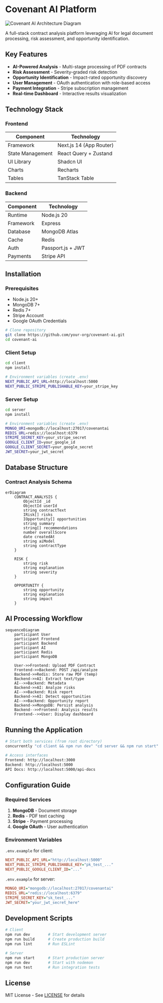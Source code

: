 # Covenant AI Platform

![Covenant AI Architecture Diagram](https://via.placeholder.com/800x400.png?text=AI+Contract+Analysis+Architecture)

A full-stack contract analysis platform leveraging AI for legal document processing, risk assessment, and opportunity identification.

## Key Features
- **AI-Powered Analysis** - Multi-stage processing of PDF contracts
- **Risk Assessment** - Severity-graded risk detection
- **Opportunity Identification** - Impact-rated opportunity discovery
- **User Management** - OAuth authentication with role-based access
- **Payment Integration** - Stripe subscription management
- **Real-time Dashboard** - Interactive results visualization

## Technology Stack

### Frontend
| Component        | Technology           |
|------------------|----------------------|
| Framework        | Next.js 14 (App Router) |
| State Management | React Query + Zustand |
| UI Library       | Shadcn UI            |
| Charts           | Recharts             |
| Tables           | TanStack Table       |

### Backend
| Component        | Technology           |
|------------------|----------------------|
| Runtime          | Node.js 20           |
| Framework        | Express              |
| Database         | MongoDB Atlas        |
| Cache            | Redis                |
| Auth             | Passport.js + JWT    |
| Payments         | Stripe API           |

## Installation

### Prerequisites
- Node.js 20+
- MongoDB 7+
- Redis 7+
- Stripe Account
- Google OAuth Credentials

```bash
# Clone repository
git clone https://github.com/your-org/covenant-ai.git
cd covenant-ai
```

### Client Setup
```bash
cd client
npm install

# Environment variables (create .env)
NEXT_PUBLIC_API_URL=http://localhost:5000
NEXT_PUBLIC_STRIPE_PUBLISHABLE_KEY=your_stripe_key
```

### Server Setup
```bash
cd server
npm install

# Environment variables (create .env)
MONGO_URI=mongodb://localhost:27017/covenantai
REDIS_URL=redis://localhost:6379
STRIPE_SECRET_KEY=your_stripe_secret
GOOGLE_CLIENT_ID=your_google_id
GOOGLE_CLIENT_SECRET=your_google_secret
JWT_SECRET=your_jwt_secret
```

## Database Structure

### Contract Analysis Schema
```mermaid
erDiagram
    CONTRACT_ANALYSIS {
        ObjectId _id
        ObjectId userId
        string contractText
        IRisk[] risks
        IOpportunity[] opportunities
        string summary
        string[] recommendations
        number overallScore
        date createdAt
        string aiModel
        string contractType
    }
    
    RISK {
        string risk
        string explanation
        string severity
    }
    
    OPPORTUNITY {
        string opportunity
        string explanation
        string impact
    }
```

## AI Processing Workflow

```mermaid
sequenceDiagram
    participant User
    participant Frontend
    participant Backend
    participant AI
    participant Redis
    participant MongoDB
    
    User->>Frontend: Upload PDF Contract
    Frontend->>Backend: POST /api/analyze
    Backend->>Redis: Store raw PDF (temp)
    Backend->>AI: Extract text/type
    AI-->>Backend: Metadata
    Backend->>AI: Analyze risks
    AI-->>Backend: Risk report
    Backend->>AI: Detect opportunities
    AI-->>Backend: Opportunity report
    Backend->>MongoDB: Persist analysis
    Backend-->>Frontend: Analysis results
    Frontend-->>User: Display dashboard
```

## Running the Application

```bash
# Start both services (from root directory)
concurrently "cd client && npm run dev" "cd server && npm run start"

# Access interfaces
Frontend: http://localhost:3000
Backend: http://localhost:5000
API Docs: http://localhost:5000/api-docs
```

## Configuration Guide

### Required Services
1. **MongoDB** - Document storage
2. **Redis** - PDF text caching
3. **Stripe** - Payment processing
4. **Google OAuth** - User authentication

### Environment Variables
`.env.example` for client:
```ini
NEXT_PUBLIC_API_URL="http://localhost:5000"
NEXT_PUBLIC_STRIPE_PUBLISHABLE_KEY="pk_test_..."
NEXT_PUBLIC_GOOGLE_CLIENT_ID="..."
```

`.env.example` for server:
```ini
MONGO_URI="mongodb://localhost:27017/covenantai"
REDIS_URL="redis://localhost:6379"
STRIPE_SECRET_KEY="sk_test_..."
JWT_SECRET="your_jwt_secret_here"
```

## Development Scripts

```bash
# Client
npm run dev        # Start development server
npm run build      # Create production build
npm run lint       # Run ESLint

# Server 
npm run start      # Start production server
npm run dev        # Start with nodemon
npm run test       # Run integration tests
```

## License
MIT License - See [LICENSE](LICENSE) for details

